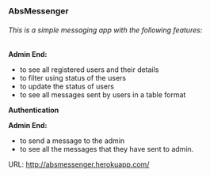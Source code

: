 <h3>AbsMessenger</h3>
<h6>This is a simple messaging app with the following features:</h6>
<p><b>Admin End: </b></p>
<ul>
    <li>to see all registered users and their details</li>
    <li>to filter using status of the users</li>
    <li>to update the status of users</li>
    <li>to see all messages sent by users in a table format</li>
</ul>
<p><b>Authentication</b></p>
<p><b>Admin End: </b></p>
<ul>
    <li>to send a message to the admin</li>
    <li>to  see all the messages that they have sent to admin.</li>
</ul>

URL: <a href='http://absmessenger.herokuapp.com/'>http://absmessenger.herokuapp.com/</a>
